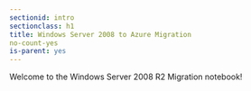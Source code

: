 ```yaml
---
sectionid: intro
sectionclass: h1
title: Windows Server 2008 to Azure Migration
no-count-yes
is-parent: yes
---
```


Welcome to the Windows Server 2008 R2 Migration notebook!


